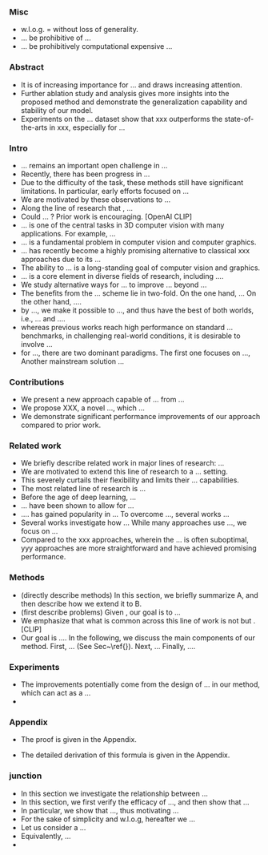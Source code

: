 ### Misc

* w.l.o.g. = without loss of generality.
* ... be prohibitive of ...
* ... be prohibitively computational expensive ...



### Abstract

* It is of increasing importance for ...  and draws increasing attention.
* Further ablation study and analysis gives more insights into the proposed method and demonstrate the generalization capability and stability of our model.
* Experiments on the ... dataset show that xxx outperforms the state-of-the-arts in xxx, especially for ...



### Intro

* ... remains an important open challenge in ...
* Recently, there has been progress in ...
* Due to the difficulty of the task, these methods still have significant limitations. In particular, early efforts focused on ...
* We are motivated by these observations to ...
* Along the line of research that <combines A and B>, ...
* Could ... ? Prior work is encouraging. [OpenAI CLIP]
* ... is one of the central tasks in 3D computer vision with many applications. For example, ...
* ... is a fundamental problem in computer vision and computer graphics.
* ... has recently become a highly promising alternative to classical xxx approaches due to its ...
* The ability to ... is a long-standing goal of computer vision and graphics.
* ... is a core element in diverse fields of research, including ....
* We study alternative ways for ... to improve ... beyond ...
* The benefits from the ... scheme lie in two-fold. On the one hand, ... On the other hand, ....
* by ..., we make it possible to ..., and thus have the best of both worlds, i.e., ... and ....
* whereas previous works reach high performance on standard ... benchmarks, in challenging real-world conditions, it is desirable to involve ...
* for ..., there are two dominant paradigms. The first one focuses on ..., Another mainstream solution ...



### Contributions

* We present a new approach capable of ... from ...
* We propose XXX, a novel ..., which ...
* We demonstrate significant performance improvements of our approach compared to prior work.





### Related work

* We briefly describe related work in <two> major lines of research: ...
* We are motivated to extend this line of research to a ... setting.
* This severely curtails their flexibility and limits their ... capabilities.
* The most related line of research is ...
* Before the age of deep learning, ...
* ... have been shown to allow for ...
* .... has gained popularity in ... To overcome ..., several works ...
* Several works investigate how ... While many approaches use ..., we focus on ...
* Compared to the xxx approaches, wherein the ... is often suboptimal, yyy approaches are more straightforward and have achieved promising performance.



### Methods

* (directly describe methods) In this section, we briefly summarize A, and then describe how we extend it to B.
* (first describe problems) Given <the input data>, our goal is to ...
* We emphasize that what is common across this line of work is not <any details of the particular methods> but <the appreciation of natural languages as a training signal>. [CLIP]
* Our goal is .... In the following, we discuss the main components of our method. First, ... (See Sec~\ref{}). Next, ... Finally, ....



### Experiments

* The improvements potentially come from the design of ... in our method, which can act as a ...
* 



### Appendix

* The proof is given in the Appendix.

* The detailed derivation of this formula is given in the Appendix.



### junction

* In this section we investigate the relationship between ...
* In this section, we first verify the efficacy of ..., and then show that ...
* In particular, we show that ..., thus motivating ...
* For the sake of simplicity and w.l.o.g, hereafter we ...
* Let us consider a ...
* Equivalently, ...
* 